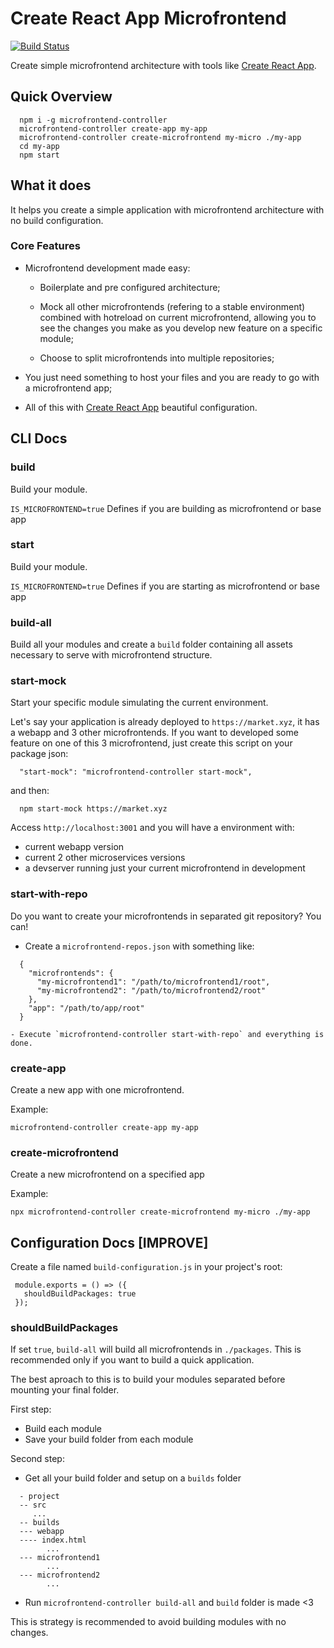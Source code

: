 # Create React App Microfrontend

[![Build Status](https://travis-ci.com/matheusmr13/cra-microfrontend.svg?branch=master)](https://travis-ci.com/matheusmr13/cra-microfrontend)

Create simple microfrontend architecture with tools like [Create React App](https://github.com/facebook/create-react-app).

## Quick Overview

  ```
    npm i -g microfrontend-controller
    microfrontend-controller create-app my-app
    microfrontend-controller create-microfrontend my-micro ./my-app
    cd my-app
    npm start
  ```

## What it does

  It helps you create a simple application with microfrontend architecture with no build configuration.

  ### Core Features
  
  - Microfrontend development made easy:

    * Boilerplate and pre configured architecture;

    * Mock all other microfrontends (refering to a stable environment) combined with hotreload on current microfrontend, allowing you to see the changes you make as you develop new feature on a specific module;

    * Choose to split microfrontends into multiple repositories;
  
  - You just need something to host your files and you are ready to go with a microfrontend app;

  - All of this with [Create React App](https://github.com/facebook/create-react-app) beautiful configuration.
   

## CLI Docs

### build
  Build your module.

  `IS_MICROFRONTEND=true` Defines if you are building as microfrontend or base app

### start
  Build your module.

  `IS_MICROFRONTEND=true` Defines if you are starting as microfrontend or base app

### build-all
  Build all your modules and create a `build` folder containing all assets necessary to serve with microfrontend structure.



### start-mock
  Start your specific module simulating the current environment.

  Let's say your application is already deployed to `https://market.xyz`, it has a webapp and 3 other microfrontends. If you want to developed some feature on one of this 3 microfrontend, just create this script on your package json:

  ```
    "start-mock": "microfrontend-controller start-mock",
  ```

  and then: 
  ```
    npm start-mock https://market.xyz
  ```

  Access `http://localhost:3001` and you will have a environment with:
   - current webapp version
   - current 2 other microservices versions
   - a devserver running just your current microfrontend in development

### start-with-repo

  Do you want to create your microfrontends in separated git repository?
  You can!

   - Create a `microfrontend-repos.json` with something like:

  ```
    {
      "microfrontends": {
        "my-microfrontend1": "/path/to/microfrontend1/root",
        "my-microfrontend2": "/path/to/microfrontend2/root"
      },
      "app": "/path/to/app/root"
    }
  ```

    - Execute `microfrontend-controller start-with-repo` and everything is done.

### create-app

  Create a new app with one microfrontend.

  Example:

  `microfrontend-controller create-app my-app`

### create-microfrontend

  Create a new microfrontend on a specified app

  Example:
  
  `npx microfrontend-controller create-microfrontend my-micro ./my-app`

## Configuration Docs [IMPROVE]

 Create a file named `build-configuration.js` in your project's root:
 ```
  module.exports = () => ({
    shouldBuildPackages: true
  });
 ```


 ### shouldBuildPackages

  If set `true`, `build-all` will build all microfrontends in `./packages`. This is recommended only if you want to build a quick application.

  The best aproach to this is to build your modules separated before mounting your final folder.

  First step:
   - Build each module
   - Save your build folder from each module

  Second step:
   - Get all your build folder and setup on a `builds` folder
   ```
     - project
     -- src
        ...
     -- builds
     --- webapp
     ---- index.html
           ...
     --- microfrontend1
           ...
     --- microfrontend2
           ...
   ```
   - Run `microfrontend-controller build-all` and `build` folder is made <3

  This is strategy is recommended to avoid building modules with no changes.




